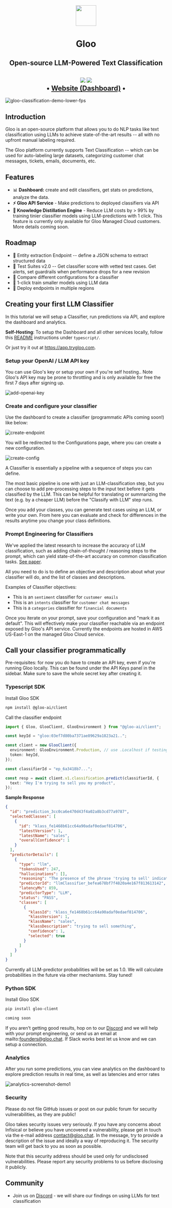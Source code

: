 <div align="center">
  <a href="https://app.trygloo.com?utm_source=github" target="_blank" rel="noopener noreferrer">
    <picture>
      <source media="(prefers-color-scheme: dark)" srcset="https://www.trygloo.com/gloo-ai-square-256.png">
      <img src="https://www.trygloo.com/gloo-ai-square-256.png" height="64">
    </picture>
  </a>
  <h1>Gloo</h1>
  <h2>Open-source LLM-Powered Text Classification <h2>
  <a href="https://discord.gg/dAqqvZEa"><img src="https://img.shields.io/discord/1119368998161752075.svg?logo=discord" /></a>
  <a href="https://twitter.com/intent/follow?screen_name=tryGloo"><img src="https://img.shields.io/twitter/follow/tryGloo?style=social"></a>
  <!-- <a href="https://docs.trygloo.com"><img src="https://img.shields.io/badge/documentation-gloo-brightgreen.svg"></a> -->
  <br />
 • <a href="https://app.trygloo.com">Website (Dashboard)</a> • 
</div>
    
![gloo-classification-demo-lower-fps](https://github.com/GlooHQ/gloo-base/assets/5353992/a3035346-8e00-463f-ba42-6fdd6c051981)

## Introduction

Gloo is an open-source platform that allows you to do NLP tasks like text classification using LLMs to achieve state-of-the-art results -- all with no upfront manual labeling required.

The Gloo platform currently supports Text Classification -- which can be used for auto-labeling large datasets, categorizing customer chat messages, tickets, emails, documents, etc.

## Features

- 📊 **Dashboard:** create and edit classifiers, get stats on predictions, analyze the data.
- **⚡ Gloo API Service** - Make predictions to deployed classifiers via API
- **🧠 Knowledge Distillation Engine** - Reduce LLM costs by > 99% by training tinier classifier models using LLM-predictions with 1 click. This feature is currently only available for Gloo Managed Cloud customers. More details coming soon.

## Roadmap

- 🚧 Entity extraction Endpoint -- define a JSON schema to extract structured data
- 🚧 Test Suites v2.0 -- Get classifier score with vetted test cases. Get alerts, set guardrails when performance drops for a new revision
- 🚧 Compare different configurations for a classifier
- 🚧 1-click train smaller models using LLM data
- 🚧 Deploy endpoints in multiple regions

## Creating your first LLM Classifier

In this tutorial we will setup a Classifier, run predictions via API, and explore the dashboard and analytics.

**Self-Hosting**: To setup the Dashboard and all other services locally, follow this [README](/typescript/README.md) instructions under `typescript/`.

Or just try it out at https://app.trygloo.com.

### Setup your OpenAI / LLM API key

You can use Gloo's key or setup your own if you're self hosting.. Note Gloo's API key may be prone to throttling and is only available for free the first 7 days after signing up.

![add-openai-key](https://github.com/GlooHQ/gloo-base/assets/5353992/7b2b4263-c521-4f79-9c3e-ce473f5e930b)


### Create and configure your classifier

Use the dashboard to create a classifier (programmatic APIs coming soon!) like below:

![create-endpoint](https://github.com/GlooHQ/gloo-base/assets/5353992/84e3a52f-e53a-4781-bf0b-594bc4e85cac)


You will be redirected to the Configurations page, where you can create a new configuration.

![create-config](https://github.com/GlooHQ/gloo-base/assets/5353992/167ff853-0486-4504-94a2-4c208f2bd367)


A Classifier is essentially a pipeline with a sequence of steps you can define.

The most basic pipeline is one with just an LLM-classification step, but you can choose to add pre-processing steps to the input text before it gets classified by the LLM. This can be helpful for translating or summarizing the text (e.g. by a cheaper LLM) before the "Classify with LLM" step runs.

Once you add your classes, you can generate test cases using an LLM, or write your own. From here you can evaluate and check for differences in the results anytime you change your class definitions.

### Prompt Engineering for Classifiers

We've applied the latest research to increase the accuracy of LLM classification, such as adding chain-of-thought / reasoning steps to the prompt, which can yield state-of-the-art accuracy on common classification tasks. [See paper](https://arxiv.org/pdf/2305.08377.pdf).

All you need to do is to define an objective and description about what your classifier will do, and the list of classes and descriptions.

Examples of Classifier objectives:

- This is an `sentiment` classifier for `customer emails`
- This is an `intents` classifier for `customer chat messages`
- This is a `categories` classifier for `financial documents`

Once you iterate on your prompt, save your configuration and "mark it as default". This will effectively make your classifier reachable via an endpoint exposed by Gloo's API service. Currently the endpoints are hosted in AWS US-East-1 on the managed Gloo Cloud service.

## Call your classifier programmatically

Pre-requisites: for now you do have to create an API key, even if you're running Gloo locally. This can be found under the API Keys panel in the sidebar. Make sure to save the whole secret key after creating it.

### Typescript SDK

Install Gloo SDK

```bash
npm install @gloo-ai/client
```

Call the classifier endpoint

```typescript
import { Gloo, GlooClient, GlooEnvironment } from "@gloo-ai/client";

const keyId = "gloo:03ef7d80ba7371ae89629a1823a21..";

const client = new GlooClient({
  environment: GlooEnvironment.Production, // use .Localhost if testing locally
  token: keyId,
});

const classifierId = "ep_6a3418b7...";

const resp = await client.v1.classification.predict(classifierId, {
  text: "Hey I'm trying to sell you my product",
});
```

**Sample Response**

```json
{
  "id": "prediction_3cc0ca6e470d43f4a02a8b3cd77a9787",
  "selectedClasses": [
    {
      "id": "klass_fe1468b61cc64a90adaf0edaef814706",
      "latestVersion": 1,
      "latestName": "sales",
      "overallConfidence": 1
    }
  ],
  "predictorDetails": [
    {
      "type": "llm",
      "tokensUsed": 247,
      "hallucinations": [],
      "reasoning": "The presence of the phrase 'trying to sell' indicates that the email is attempting to sell a product or service.",
      "predictorId": "llmClassifier_befea678bf7f4820a4e167f813613142",
      "latencyMs": 859,
      "predictorType": "LLM",
      "status": "PASS",
      "classes": [
        {
          "klassId": "klass_fe1468b61cc64a90adaf0edaef814706",
          "klassVersion": 1,
          "klassName": "sales",
          "klassDescription": "trying to sell something",
          "confidence": 1,
          "selected": true
        }
      ]
    }
  ]
}
```

Currently all LLM-predictor probabilities will be set as 1.0. We will calculate probabilities in the future via other mechanisms. Stay tuned!

### Python SDK

Install Gloo SDK

```bash
pip install gloo-client
```

```python
coming soon
```

If you aren't getting good results, hop on to our [Discord](https://discord.gg/dAqqvZEa) and we will help with your prompt engineering, or send us an email at mailto:founders@gloo.chat. If Slack works best let us know and we can setup a connection.

### Analytics
After you run some predictions, you can view analytics on the dashboard to explore prediction results in real time, as well as latencies and error rates

![analytics-screenshot-demo1](https://github.com/GlooHQ/gloo-base/assets/5353992/3ac3f11e-7270-4daa-948c-9236bebc94e8)


### Security

Please do not file GitHub issues or post on our public forum for security vulnerabilities, as they are public!

Gloo takes security issues very seriously. If you have any concerns about Infisical or believe you have uncovered a vulnerability, please get in touch via the e-mail address contact@gloo.chat. In the message, try to provide a description of the issue and ideally a way of reproducing it. The security team will get back to you as soon as possible.

Note that this security address should be used only for undisclosed vulnerabilities. Please report any security problems to us before disclosing it publicly.

## Community

- Join us on [Discord](https://discord.gg/dAqqvZEa) - we will share our findings on using LLMs for text classification
